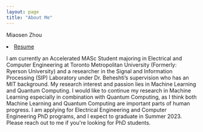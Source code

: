 ```yaml
---
layout: page
title: "About Me"
---
```


Miaosen Zhou

<li class="inline-block">
  <a
    target="_blank"
    class="align-middle link-primary mr-2 mr-lg-0 ml-lg-2"
    href="miaosen.pdf"
    >Resume</a
  >
</li>


I am currently an Accelerated MASc Student majoring in Electrical and Computer Engineering at  Toronto Metropolitan University (Formerly: Ryerson University) and a researcher in the Signal and Information Processing (SIP) Laboratory under Dr. Beheshti’s supervision who has an MIT background. My research interest and passion lies in Machine Learning and Quantum Computing. I would like to continue my research in Machine Learning especially in combination with Quantum Computing, as I think both Machine Learning and Quantum Computing are important parts of human progress. I am applying for Electrical Engineering and Computer Engineering PhD programs, and I expect to graduate in Summer 2023. Please reach out to me if you're looking for PhD students.

